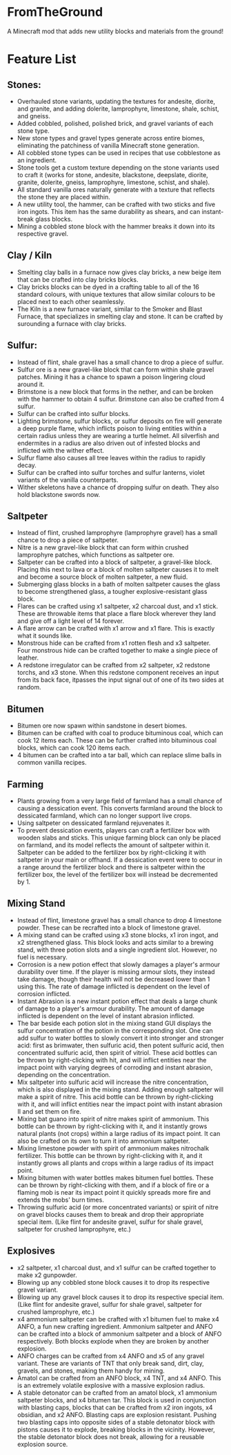 # FromTheGround
 A Minecraft mod that adds new utility blocks and materials from the ground!

# Feature List

## Stones:
- Overhauled stone variants, updating the textures for andesite, diorite, and granite, and adding dolerite, lamprophyre, limestone, shale, schist, and gneiss.
- Added cobbled, polished, polished brick, and gravel variants of each stone type.
- New stone types and gravel types generate across entire biomes, eliminating the patchiness of vanilla Minecraft stone generation.
- All cobbled stone types can be used in recipes that use cobblestone as an ingredient.
- Stone tools get a custom texture depending on the stone variants used to craft it (works for stone, andesite, blackstone, deepslate, diorite, granite, dolerite, gneiss, lamprophyre, limestone, schist, and shale).
- All standard vanilla ores naturally generate with a texture that reflects the stone they are placed within.
- A new utility tool, the hammer, can be crafted with two sticks and five iron ingots. This item has the same durability as shears, and can instant-break glass blocks.
- Mining a cobbled stone block with the hammer breaks it down into its respective gravel. 

## Clay / Kiln
- Smelting clay balls in a furnace now gives clay bricks, a new beige item that can be crafted into clay bricks blocks.
- Clay bricks blocks can be dyed in a crafting table to all of the 16 standard colours, with unique textures that allow similar colours to be placed next to each other seamlessly. 
- The Kiln is a new furnace variant, similar to the Smoker and Blast Furnace, that specializes in smelting clay and stone. It can be crafted by surounding a furnace with clay bricks.

## Sulfur:
- Instead of flint, shale gravel has a small chance to drop a piece of sulfur. 
- Sulfur ore is a new gravel-like block that can form within shale gravel patches. Mining it has a chance to spawn a poison lingering cloud around it.
- Brimstone is a new block that forms in the nether, and can be broken with the hammer to obtain 4 sulfur. Brimstone can also be crafted from 4 sulfur.
- Sulfur can be crafted into sulfur blocks.
- Lighting brimstone, sulfur blocks, or sulfur deposits on fire will generate a deep purple flame, which inflicts poison to living entities within a certain radius unless they are wearing a turtle helmet. All silverfish and endermites in a radius are also driven out of infested blocks and inflicted with the wither effect.
- Sulfur flame also causes all tree leaves within the radius to rapidly decay.
- Sulfur can be crafted into sulfur torches and sulfur lanterns, violet variants of the vanilla counterparts.
- Wither skeletons have a chance of dropping sulfur on death. They also hold blackstone swords now.

## Saltpeter
- Instead of flint, crushed lamprophyre (lamprophyre gravel) has a small chance to drop a piece of saltpeter.
- Nitre is a new gravel-like block that can form within crushed lamprophyre patches, which functions as saltpeter ore.
- Saltpeter can be crafted into a block of saltpeter, a gravel-like block. Placing this next to lava or a block of molten saltpeter causes it to melt and become a source block of molten saltpeter, a new fluid.
- Submerging glass blocks in a bath of molten saltpeter causes the glass to become strengthened glass, a tougher explosive-resistant glass block.
- Flares can be crafted using x1 saltpeter, x2 charcoal dust, and x1 stick. These are throwable items that place a flare block wherever they land and give off a light level of 14 forever.
- A flare arrow can be crafted with x1 arrow and x1 flare. This is exactly what it sounds like.
- Monstrous hide can be crafted from x1 rotten flesh and x3 saltpeter. Four monstrous hide can be crafted together to make a single piece of leather.
- A redstone irregulator can be crafted from x2 saltpeter, x2 redstone torchs, and x3 stone. When this redstone component receives an input from its back face, itpasses the input signal out of one of its two sides at random.

## Bitumen
- Bitumen ore now spawn within sandstone in desert biomes.
- Bitumen can be crafted with coal to produce bituminous coal, which can cook 12 items each. These can be further crafted into bituminous coal blocks, which can cook 120 items each.
- 4 bitumen can be crafted into a tar ball, which can replace slime balls in common vanilla recipes.

##  Farming
- Plants growing from a very large field of farmland has a small chance of causing a dessication event. This converts farmland around the block to dessicated farmland, which can no longer support live crops.
- Using saltpeter on dessicated farmland rejuvenates it.
- To prevent dessication events, players can craft a fertilizer box with wooden slabs and sticks. This unique farming block can only be placed on farmland, and its model reflects the amount of saltpeter within it. Saltpeter can be added to the fertilizer box by right-clicking it with saltpeter in your main or offhand. If a dessication event were to occur in a range around the fertilizer block and there is saltpeter within the fertilizer box, the level of the fertilizer box will instead be decremented by 1.

## Mixing Stand
- Instead of flint, limestone gravel has a small chance to drop 4 limestone powder. These can be recrafted into a block of limestone gravel.
- A mixing stand can be crafted using x3 stone blocks, x1 iron ingot, and x2 strengthened glass. This block looks and acts similar to a brewing stand, with three potion slots and a single ingredient slot. However, no fuel is necessary.
- Corrosion is a new potion effect that slowly damages a player's armour durability over time. If the player is missing armour slots, they instead take damage, though their health will not be decreased lower than 1 using this. The rate of damage inflicted is dependent on the level of corrosion inflicted.
- Instant Abrasion is a new instant potion effect that deals a large chunk of damage to a player's armour durability. The amount of damage inflicted is dependent on the level of instant abrasion inflicted.
- The bar beside each potion slot in the mixing stand GUI displays the sulfur concentration of the potion in the corresponding slot. One can add sulfur to water bottles to slowly convert it into stronger and stronger acid: first as brimwater, then sulfuric acid, then potent sulfuric acid, then concentrated sulfuric acid, then spirit of vitriol. These acid bottles can be thrown by right-clicking with hit, and will inflict entities near the impact point with varying degrees of corroding and instant abrasion, depending on the concentration.
- Mix saltpeter into sulfuric acid will increase the nitre concentration, which is also displayed in the mixing stand. Adding enough saltpeter will make a spirit of nitre. This acid bottle can be thrown by right-clicking with it, and will inflict entities near the impact point with instant abrasion II and set them on fire.
- Mixing bat guano into spirit of nitre makes spirit of ammonium. This bottle can be thrown by right-clicking with it, and it instantly grows natural plants (not crops) within a large radius of its impact point. It can also be crafted on its own to turn it into ammonium saltpeter.
- Mixing limestone powder with spirit of ammonium makes nitrochalk fertilizer. This bottle can be thrown by right-clicking with it, and it instantly grows all plants and crops within a large radius of its impact point.
- Mixing bitumen with water bottles makes bitumen fuel bottles. These can be thrown by right-clicking with them, and if a block of fire or a flaming mob is near its impact point it quickly spreads more fire and extends the mobs' burn times.
- Throwing sulfuric acid (or more concentrated variants) or spirit of nitre on gravel blocks causes them to break and drop their appropriate special item. (Like flint for andesite gravel, sulfur for shale gravel, saltpeter for crushed lamprophyre, etc.)

## Explosives
- x2 saltpeter, x1 charcoal dust, and x1 sulfur can be crafted together to make x2 gunpowder.
- Blowing up any cobbled stone block causes it to drop its respective gravel variant.
- Blowing up any gravel block causes it to drop its respective special item. (Like flint for andesite gravel, sulfur for shale gravel, saltpeter for crushed lamprophyre, etc.) 
- x4 ammonium saltpeter can be crafted with x1 bitumen fuel to make x4 ANFO, a fun new crafting ingredient. Ammonium saltpeter and ANFO can be crafted into a block of ammonium saltpeter and a block of ANFO respectively. Both blocks explode when they are broken by another explosion.
- ANFO charges can be crafted from x4 ANFO and x5 of any gravel variant. These are variants of TNT that only break sand, dirt, clay, gravels, and stones, making them handy for mining.
- Amatol can be crafted from an ANFO block, x4 TNT, and x4 ANFO. This is an extremely volatile explosive with a massive explosion radius.
- A stable detonator can be crafted from an amatol block, x1 ammonium saltpeter blocks, and x4 bitumen tar. This block is used in conjunction with blasting caps, blocks that can be crafted from x2 iron ingots, x4 obsidian,  and x2 ANFO. Blasting caps are explosion resistant. Pushing two blasting caps into opposite sides of a stable detonator block with pistons causes it to explode, breaking blocks in the vicinity. However, the stable detonator block does not break, allowing for a reusable explosion source.
